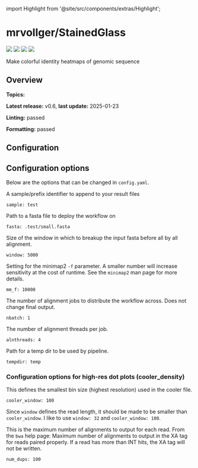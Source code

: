 


  
import Highlight from '@site/src/components/extras/Highlight';  

# mrvollger/StainedGlass
  
![](https://img.shields.io/github/license/mrvollger/StainedGlass?style=for-the-badge&label=license&logo=github)
![](https://img.shields.io/github/issues/mrvollger/StainedGlass?style=for-the-badge&label=issues&logo=github)
![](https://img.shields.io/github/stars/mrvollger/StainedGlass?style=for-the-badge&label=stars&logo=github)
![](https://img.shields.io/github/watchers/mrvollger/StainedGlass?style=for-the-badge&label=watchers&logo=github)  
  
Make colorful identity heatmaps of genomic sequence  

## Overview
  
**Topics:**   
  
**Latest release:** <Highlight color='#adadad'>v0.6</Highlight>, **last update:** <Highlight color='#adadad'>2025-01-23</Highlight>
  
**Linting:** <Highlight color='#10b981'>passed</Highlight>
  
**Formatting:** <Highlight color='#10b981'>passed</Highlight>

## Configuration
  
## Configuration options

Below are the options that can be changed in `config.yaml`.

A sample/prefix identifier to append to your result files

```
sample: test
```

Path to a fasta file to deploy the workflow on

```
fasta: .test/small.fasta
```

Size of the window in which to breakup the input fasta before all by all alignment.

```
window: 5000
```

Setting for the minimap2 `-f` parameter. A smaller number will increase sensitivity at the cost of runtime.
See the `minimap2` man page for more details.

```
mm_f: 10000
```

The number of alignment jobs to distribute the workflow across. Does not change final output.

```
nbatch: 1
```

The number of alignment threads per job.

```
alnthreads: 4
```

Path for a temp dir to be used by pipeline.

```
tempdir: temp
```

### Configuration options for high-res dot plots (cooler_density)

This defines the smallest bin size (highest resolution) used in the cooler file.

```
cooler_window: 100
```

Since `window` defines the read length, it should be made to be smaller than `cooler_window`. I like to use `window: 32` and `cooler_window: 100`.

This is the maximum number of alignments to output for each read. From the `bwa` help page: Maximum number of alignments to output in the XA tag for reads paired properly. If a read has more than INT hits, the XA tag will not be written.

```
num_dups: 100
```

